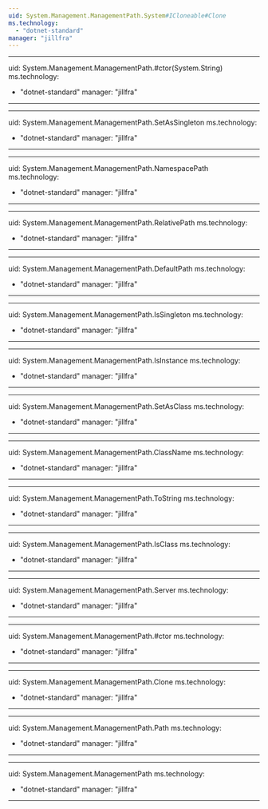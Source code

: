 ```yaml
---
uid: System.Management.ManagementPath.System#ICloneable#Clone
ms.technology: 
  - "dotnet-standard"
manager: "jillfra"
---
```


---
uid: System.Management.ManagementPath.#ctor(System.String)
ms.technology: 
  - "dotnet-standard"
manager: "jillfra"
---

---
uid: System.Management.ManagementPath.SetAsSingleton
ms.technology: 
  - "dotnet-standard"
manager: "jillfra"
---

---
uid: System.Management.ManagementPath.NamespacePath
ms.technology: 
  - "dotnet-standard"
manager: "jillfra"
---

---
uid: System.Management.ManagementPath.RelativePath
ms.technology: 
  - "dotnet-standard"
manager: "jillfra"
---

---
uid: System.Management.ManagementPath.DefaultPath
ms.technology: 
  - "dotnet-standard"
manager: "jillfra"
---

---
uid: System.Management.ManagementPath.IsSingleton
ms.technology: 
  - "dotnet-standard"
manager: "jillfra"
---

---
uid: System.Management.ManagementPath.IsInstance
ms.technology: 
  - "dotnet-standard"
manager: "jillfra"
---

---
uid: System.Management.ManagementPath.SetAsClass
ms.technology: 
  - "dotnet-standard"
manager: "jillfra"
---

---
uid: System.Management.ManagementPath.ClassName
ms.technology: 
  - "dotnet-standard"
manager: "jillfra"
---

---
uid: System.Management.ManagementPath.ToString
ms.technology: 
  - "dotnet-standard"
manager: "jillfra"
---

---
uid: System.Management.ManagementPath.IsClass
ms.technology: 
  - "dotnet-standard"
manager: "jillfra"
---

---
uid: System.Management.ManagementPath.Server
ms.technology: 
  - "dotnet-standard"
manager: "jillfra"
---

---
uid: System.Management.ManagementPath.#ctor
ms.technology: 
  - "dotnet-standard"
manager: "jillfra"
---

---
uid: System.Management.ManagementPath.Clone
ms.technology: 
  - "dotnet-standard"
manager: "jillfra"
---

---
uid: System.Management.ManagementPath.Path
ms.technology: 
  - "dotnet-standard"
manager: "jillfra"
---

---
uid: System.Management.ManagementPath
ms.technology: 
  - "dotnet-standard"
manager: "jillfra"
---
